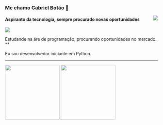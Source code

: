 ### Me chamo Gabriel Botão 👋

<img align='right' src="https://github-readme-stats.vercel.app/api?username=lordefps&show_icons=true&title_color=783c00&text_color=af552e&icon_color=783c00&bg_color=f8efd4&cache_seconds=2300">

#### Aspiranto da tecnologia, sempre procurado novas oportunidades

<img src="https://img.shields.io/static/v1?label=Overview&message=Gabriel-Botaocolor=f8efd4&style=for-the-badge&logo=GitHub">

<p>

Estudande na áre de programação, procurando oportunidades no mercado. **<br/>

Eu sou desenvolvedor iniciante em Python.

</p>
<hr>


<div>
  <a href="https://github.com/lordefps">
  <img height="180em" src="https://github-readme-stats.vercel.app/api?username=lordefps&theme=dark&include_all_commits=true&count_private=true"/>
  <img height="180em" src="https://github-readme-stats.vercel.app/api/top-langs/?username=lordefps&hide=html&layout=compact&theme=dark&include_all_commits=true&count_private=true"/>
</div>


